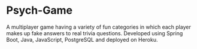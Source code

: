 # Psych-Game

A multiplayer game having a variety of fun categories in which each player makes up fake answers to real trivia questions. Developed using Spring Boot, Java, JavaScript, PostgreSQL and deployed on Heroku.
